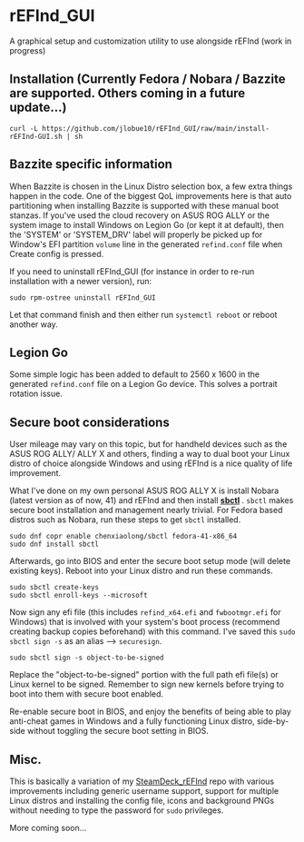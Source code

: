 # rEFInd_GUI
A graphical setup and customization utility to use alongside rEFInd (work in progress)

## Installation (Currently Fedora / Nobara / Bazzite are supported. Others coming in a future update...)

```
curl -L https://github.com/jlobue10/rEFInd_GUI/raw/main/install-rEFInd-GUI.sh | sh
```

## Bazzite specific information

When Bazzite is chosen in the Linux Distro selection box, a few extra things happen in the code.
One of the biggest QoL improvements here is that auto partitioning when installing Bazzite is supported with these manual boot stanzas.
If you've used the cloud recovery on ASUS ROG ALLY or the system image to install Windows on Legion Go (or kept it at default), then the 'SYSTEM' or 'SYSTEM_DRV' label will properly be picked up for Window's EFI partition `volume` line in the generated `refind.conf` file when Create config is pressed.

If you need to uninstall rEFInd_GUI (for instance in order to re-run installation with a newer version), run:

```
sudo rpm-ostree uninstall rEFInd_GUI
```

Let that command finish and then either run `systemctl reboot` or reboot another way.

## Legion Go

Some simple logic has been added to default to 2560 x 1600 in the generated `refind.conf` file on a Legion Go device. This solves a portrait rotation issue.

## Secure boot considerations

User mileage may vary on this topic, but for handheld devices such as the ASUS ROG ALLY/ ALLY X and others, finding a way to dual boot your Linux distro of choice alongside Windows and using rEFInd is a nice quality of life improvement.

What I've done on my own personal ASUS ROG ALLY X is install Nobara (latest version as of now, 41) and rEFInd and then install **[sbctl](https://github.com/Foxboron/sbctl)** . `sbctl` makes secure boot installation and management nearly trivial.
For Fedora based distros such as Nobara, run these steps to get `sbctl` installed.

```
sudo dnf copr enable chenxiaolong/sbctl fedora-41-x86_64
sudo dnf install sbctl
```

Afterwards, go into BIOS and enter the secure boot setup mode (will delete existing keys). Reboot into your Linux distro and run these commands.

```
sudo sbctl create-keys
sudo sbctl enroll-keys --microsoft
```

Now sign any efi file (this includes `refind_x64.efi` and `fwbootmgr.efi` for Windows) that is involved with your system's boot process (recommend creating backup copies beforehand) with this command. I've saved this `sudo sbctl sign -s` as an alias --> `securesign`.

```
sudo sbctl sign -s object-to-be-signed
```

Replace the "object-to-be-signed" portion with the full path efi file(s) or Linux kernel to be signed. Remember to sign new kernels before trying to boot into them with secure boot enabled.

Re-enable secure boot in BIOS, and enjoy the benefits of being able to play anti-cheat games in Windows and a fully functioning Linux distro, side-by-side without toggling the secure boot setting in BIOS.

## Misc.

This is basically a variation of my [SteamDeck_rEFInd](https://github.com/jlobue10/SteamDeck_rEFInd) repo with various improvements including generic username support, support for multiple Linux distros and installing the config file, icons and background PNGs without needing to type the password for `sudo` privileges.

More coming soon...
